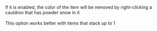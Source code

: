 If it is enabled, the color of the item will be removed by right-clicking a cauldron that has powder snow in it \
\
This option works better with items that stack up to 1